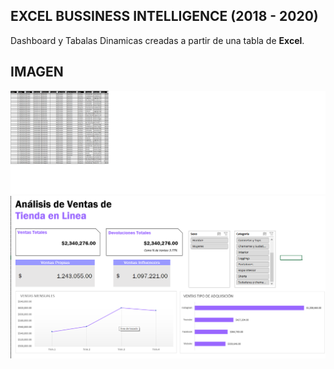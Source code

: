 ## EXCEL BUSSINESS INTELLIGENCE (2018 - 2020)

Dashboard y Tabalas Dinamicas creadas a partir de una tabla de **Excel**.


## IMAGEN
![Tabla](https://github.com/qarlosbaldovino/Excel_Bussiness_Intelligence_1/blob/master/Tabla.png?raw=true)
![Dashboard](https://github.com/qarlosbaldovino/Excel_Bussiness_Intelligence_1/blob/master/Dashboard.png?raw=true)
